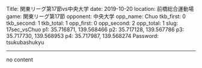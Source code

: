 Title: 関東リーグ第17節vs中央大学
date: 2019-10-20
location: 前橋総合運動場
game: 関東リーグ第17節
opponent: 中央大学
opp_name: Chuo
tkb_first: 0
tkb_second: 1
tkb_total: 1
opp_first: 0
opp_second: 2
opp_total: 1
slug: 17sec_vsChuo
p1: 35.716871, 139.568466
p2: 35.717128, 139.567786
p3: 35.717730, 139.568953
p4: 35.717987, 139.568274
Password: tsukubashukyu



---
no content
